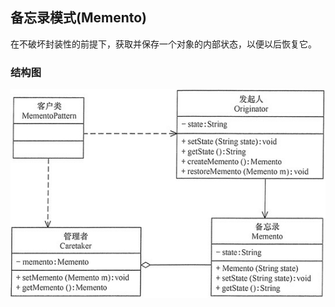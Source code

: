 ## 备忘录模式(Memento)

在不破坏封装性的前提下，获取并保存一个对象的内部状态，以便以后恢复它。
### 结构图
![Memento](images/memento.png "备忘录模式")
